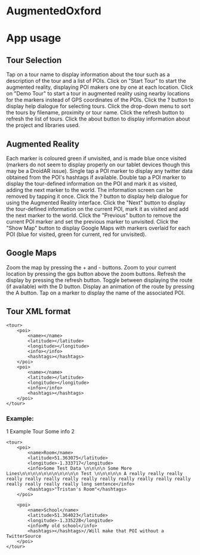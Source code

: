 # AugmentedOxford

# App usage

## Tour Selection

Tap on a tour name to display information about the tour such as a description of the tour and a list of POIs.
Click on "Start Tour" to start the augmented reality, displaying POI makers one by one at each location.
Click on "Demo Tour" to start a tour in augmented reality using nearby locations for the markers instead of GPS coordinates of the POIs.
Click the ? button to display help dialogue for selecting tours.
Click the drop-down menu to sort the tours by filename, proximity or tour name.
Click the refresh button to refresh the list of tours.
Click the about button to display information about the project and libraries used.


## Augmented Reality

Each marker is coloured green if unvisited, and is made blue once visited (markers do not seem to display properly on our tablet devices though this may be a DroidAR issue).
Single tap a POI marker to display any twitter data obtained from the POI's hashtags if available.
Double tap a POI marker to display the tour-defined information on the POI and mark it as visited, adding the next marker to the world.
The information screen can be removed by tapping it once.
Click the ? button to display help dialogue for using the Augmented Reality interface.
Click the "Next" button to display the tour-defined information on the current POI, mark it as visited and add the next marker to the world.
Click the "Previous" button to remove the current POI marker and set the previous marker to unvisited.
Click the "Show Map" button to display Google Maps with markers overlaid for each POI (blue for visited, green for current, red for unvisited).

## Google Maps

Zoom the map by pressing the + and - buttons.
Zoom to your current location by pressing the gps button above the zoom buttons.
Refresh the display by pressing the refresh button.
Toggle between displaying the route (if available) with the D button.
Display an animation of the route by pressing the A button.
Tap on a marker to display the name of the associated POI.


## Tour XML format
<data>
	<meta>
		<id></id>
			<name></name>
			<info></info>
			<size></size>
	</meta>

	<tour>
		<poi>
			<name></name>
			<latitude></latitude>
			<longitude></longitude>
			<info></info>
			<hashtags></hashtags>
		</poi>
		<poi>
			<name></name>
			<latitude></latitude>
			<longitude></longitude>
			<info></info>
			<hashtags></hashtags>
		</poi>
	</tour>
</data>

### Example:
<data>
	<meta>
		<id>1</id>
		<name>Example Tour</name>
		<info>Some info</info>
		<size>2</size>
	</meta>

	<tour>
		<poi>
			<name>Room</name>
			<latitude>51.363075</latitude>
			<longitude>-1.333717</longitude>
			<info>Some Test Data \n\n\n\n Some More Lines\n\n\n\n\n\n\n\n\n\n\n Test \n\n\n\n\n A really really really really really really really really really really really really really really really really really long sentence</info>
			<hashtags>"Tristan's Room"</hashtags>
		</poi>

		<poi>
			<name>School</name>
			<latitude>51.364023</latitude>
			<longitude>-1.335228</longitude>
			<info>My old school</info>
			<hashtags></hashtags>//Will make that POI without a TwitterSource
		</poi>
	</tour>	
</data>